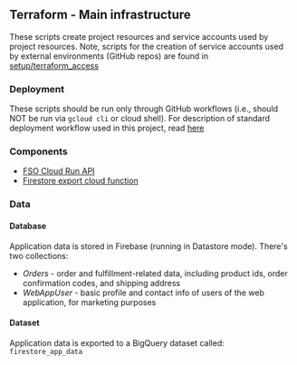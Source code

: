 ## Terraform - Main infrastructure

These scripts create project resources and service accounts used by project resources. Note, scripts for the creation of service accounts used by external environments (GitHub repos) are found in [setup/terraform_access](../setup/terraform_access/README.md) 

### Deployment

These scripts should be run only through GitHub workflows (i.e., should NOT be run via `gcloud cli` or cloud shell).
For description of standard deployment workflow used in this project, read [here](../../.github/workflows/README.md)
 
### Components 
- [FSO Cloud Run API](./modules/fso_api/README.md)
- [Firestore export cloud function](./modules/firestore_export/README.md)

### Data
#### Database
Application data is stored in Firebase (running in Datastore mode).
There's two collections: 
- _Orders_ - order and fulfillment-related data, including product ids, order confirmation codes, and shipping address
- _WebAppUser_ - basic profile and contact info of users of the web application, for marketing purposes

#### Dataset 
Application data is exported to a BigQuery dataset called: `firestore_app_data`